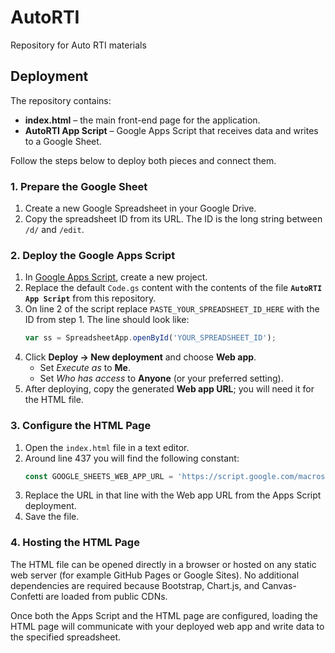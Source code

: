 # AutoRTI
Repository for Auto RTI materials

## Deployment

The repository contains:

- **index.html** – the main front-end page for the application.
- **AutoRTI App Script** – Google Apps Script that receives data and writes to a Google Sheet.

Follow the steps below to deploy both pieces and connect them.

### 1. Prepare the Google Sheet

1. Create a new Google Spreadsheet in your Google Drive.
2. Copy the spreadsheet ID from its URL. The ID is the long string between `/d/` and `/edit`.

### 2. Deploy the Google Apps Script

1. In [Google Apps Script](https://script.google.com/), create a new project.
2. Replace the default `Code.gs` content with the contents of the file **`AutoRTI App Script`** from this repository.
3. On line 2 of the script replace `PASTE_YOUR_SPREADSHEET_ID_HERE` with the ID from step 1. The line should look like:
   ```javascript
   var ss = SpreadsheetApp.openById('YOUR_SPREADSHEET_ID');
   ```
4. Click **Deploy → New deployment** and choose **Web app**.
   - Set *Execute as* to **Me**.
   - Set *Who has access* to **Anyone** (or your preferred setting).
5. After deploying, copy the generated **Web app URL**; you will need it for the HTML file.

### 3. Configure the HTML Page

1. Open the `index.html` file in a text editor.
2. Around line 437 you will find the following constant:
   ```javascript
   const GOOGLE_SHEETS_WEB_APP_URL = 'https://script.google.com/macros/.../exec';
   ```
3. Replace the URL in that line with the Web app URL from the Apps Script deployment.
4. Save the file.

### 4. Hosting the HTML Page

The HTML file can be opened directly in a browser or hosted on any static web server (for example GitHub Pages or Google Sites). No additional dependencies are required because Bootstrap, Chart.js, and Canvas-Confetti are loaded from public CDNs.

Once both the Apps Script and the HTML page are configured, loading the HTML page will communicate with your deployed web app and write data to the specified spreadsheet.

